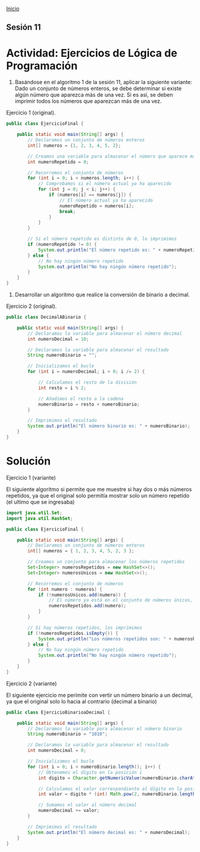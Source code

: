<!-- No borrar o modificar -->
[Inicio](./index.md)

## Sesión 11 


<!-- Su documentación aquí -->
# Actividad: Ejercicios de Lógica de Programación
1. Basándose en el algoritmo 1 de la sesión 11, aplicar la siguiente variante: Dado un conjunto de números enteros, se debe determinar si existe algún número que aparezca más de una vez. Si es así, se deben imprimir todos los números que aparezcan más de una vez.

Ejercicio 1 (original).
```java
public class EjercicioFinal {

    public static void main(String[] args) {
        // Declaramos un conjunto de números enteros
        int[] numeros = {1, 2, 3, 4, 5, 2};

        // Creamos una variable para almacenar el número que aparece más de una vez
        int numeroRepetido = 0;

        // Recorremos el conjunto de números
        for (int i = 0; i < numeros.length; i++) {
            // Comprobamos si el número actual ya ha aparecido
            for (int j = 0; j < i; j++) {
                if (numeros[i] == numeros[j]) {
                    // El número actual ya ha aparecido
                    numeroRepetido = numeros[i];
                    break;
                }
            }
        }

        // Si el número repetido es distinto de 0, lo imprimimos
        if (numeroRepetido != 0) {
            System.out.println("El número repetido es: " + numeroRepetido);
        } else {
            // No hay ningún número repetido
            System.out.println("No hay ningún número repetido");
        }
    }
}
```

1. Desarrollar un algoritmo que realice la conversión de binario a decimal.

Ejercicio 2 (original).
```java
public class DecimalABinario {

    public static void main(String[] args) {
        // Declaramos la variable para almacenar el número decimal
        int numeroDecimal = 10;

        // Declaramos la variable para almacenar el resultado
        String numeroBinario = "";

        // Inicializamos el bucle
        for (int i = numeroDecimal; i > 0; i /= 2) {

            // Calculamos el resto de la división
            int resto = i % 2;

            // Añadimos el resto a la cadena
            numeroBinario = resto + numeroBinario;
        }

        // Imprimimos el resultado
        System.out.println("El número binario es: " + numeroBinario);
    }
}
```

# Solución

Ejercicio 1 (variante)

El siguiente algoritmo si permite que me muestre si hay dos o más números repetidos, ya que el original solo permitía mostrar solo un número repetido (el ultimo que se ingresaba)

```java
import java.util.Set;
import java.util.HashSet;

public class EjercicioFinal {

    public static void main(String[] args) {
        // Declaramos un conjunto de números enteros
        int[] numeros = { 1, 2, 3, 4, 5, 2, 3 };

        // Creamos un conjunto para almacenar los números repetidos
        Set<Integer> numerosRepetidos = new HashSet<>();
        Set<Integer> numerosUnicos = new HashSet<>();

        // Recorremos el conjunto de números
        for (int numero : numeros) {
            if (!numerosUnicos.add(numero)) {
                // El número ya está en el conjunto de números únicos, por lo tanto es repetido
                numerosRepetidos.add(numero);
            }
        }

        // Si hay números repetidos, los imprimimos
        if (!numerosRepetidos.isEmpty()) {
            System.out.println("Los números repetidos son: " + numerosRepetidos);
        } else {
            // No hay ningún número repetido
            System.out.println("No hay ningún número repetido");
        }
    }
}
```

Ejercicio 2 (variante)

El siguiente ejercicio me perimite con vertir un número binario a un decimal, ya que el original solo lo hacia al contrario (decimal a binario)

```java
public class EjercicioBinarioaDecimal {

    public static void main(String[] args) {
        // Declaramos la variable para almacenar el número binario
        String numeroBinario = "1010";

        // Declaramos la variable para almacenar el resultado
        int numeroDecimal = 0;

        // Inicializamos el bucle
        for (int i = 0; i < numeroBinario.length(); i++) {
            // Obtenemos el dígito en la posición i
            int digito = Character.getNumericValue(numeroBinario.charAt(i));

            // Calculamos el valor correspondiente al dígito en la posición i
            int valor = digito * (int) Math.pow(2, numeroBinario.length() - 1 - i);

            // Sumamos el valor al número decimal
            numeroDecimal += valor;
        }

        // Imprimimos el resultado
        System.out.println("El número decimal es: " + numeroDecimal);
    }
}
```






